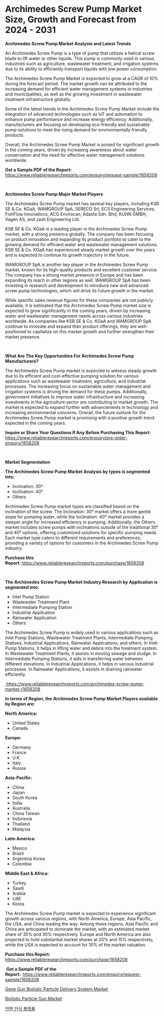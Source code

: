 <p><h1>Archimedes Screw Pump Market Size, Growth and Forecast from 2024 - 2031</h1></p><p><strong>Archimedes Screw Pump Market Analysis and Latest Trends</strong></p>
<p><p>An Archimedes Screw Pump is a type of pump that utilizes a helical screw blade to lift water or other liquids. This pump is commonly used in various industries such as agriculture, wastewater treatment, and irrigation systems due to its ability to efficiently transport liquids with low power consumption.</p><p>The Archimedes Screw Pump Market is expected to grow at a CAGR of 10% during the forecast period. The market growth can be attributed to the increasing demand for efficient water management systems in industries and municipalities, as well as the growing investment in wastewater treatment infrastructure globally. </p><p>Some of the latest trends in the Archimedes Screw Pump Market include the integration of advanced technologies such as IoT and automation to enhance pump performance and increase energy efficiency. Additionally, manufacturers are focusing on developing eco-friendly and sustainable pump solutions to meet the rising demand for environmentally friendly products.</p><p>Overall, the Archimedes Screw Pump Market is poised for significant growth in the coming years, driven by increasing awareness about water conservation and the need for effective water management solutions worldwide.</p></p>
<p><strong>Get a Sample PDF of the Report:&nbsp;</strong> <a href="https://www.reliableresearchreports.com/enquiry/request-sample/1658208">https://www.reliableresearchreports.com/enquiry/request-sample/1658208</a></p>
<p>&nbsp;</p>
<p><strong>Archimedes Screw Pump Major Market Players</strong></p>
<p><p>The Archimedes Screw Pump market has several key players, including KSB SE & Co. KGaA, WAMGROUP SpA, SERECO Srl, ECS Engineering Services, FishFlow Innovations, ACG Envirocan, Adasfa Sdn. Bhd, KUHN GMBH, Vagen AS, and Jash Engineering Ltd. </p><p>KSB SE & Co. KGaA is a leading player in the Archimedes Screw Pump market, with a strong presence globally. The company has been focusing on product innovation and expanding its product portfolio to cater to the growing demand for efficient water and wastewater management solutions. KSB SE & Co. KGaA has experienced steady market growth over the years and is expected to continue its growth trajectory in the future.</p><p>WAMGROUP SpA is another key player in the Archimedes Screw Pump market, known for its high-quality products and excellent customer service. The company has a strong market presence in Europe and has been expanding its reach in other regions as well. WAMGROUP SpA has been investing in research and development to introduce new and advanced screw pump technologies, which will drive its future growth in the market.</p><p>While specific sales revenue figures for these companies are not publicly available, it is estimated that the Archimedes Screw Pump market size is expected to grow significantly in the coming years, driven by increasing water and wastewater management needs across various industries worldwide. As companies like KSB SE & Co. KGaA and WAMGROUP SpA continue to innovate and expand their product offerings, they are well-positioned to capitalize on this market growth and further strengthen their market presence.</p></p>
<p>&nbsp;</p>
<p><strong>What Are The Key Opportunities For Archimedes Screw Pump Manufacturers?</strong></p>
<p><p>The Archimedes Screw Pump market is expected to witness steady growth due to its efficient and cost-effective pumping solution for various applications such as wastewater treatment, agriculture, and industrial processes. The increasing focus on sustainable water management and irrigation systems is driving the demand for these pumps. Additionally, government initiatives to improve water infrastructure and increasing investments in the agriculture sector are contributing to market growth. The market is expected to expand further with advancements in technology and increasing environmental concerns. Overall, the future outlook for the Archimedes Screw Pump market is promising with a positive growth trend expected in the coming years.</p></p>
<p><strong>Inquire or Share Your Questions If Any Before Purchasing This Report:</strong> <a href="https://www.reliableresearchreports.com/enquiry/pre-order-enquiry/1658208">https://www.reliableresearchreports.com/enquiry/pre-order-enquiry/1658208</a></p>
<p>&nbsp;</p>
<p><strong>Market Segmentation</strong></p>
<p><strong>The Archimedes Screw Pump Market Analysis by types is segmented into:</strong></p>
<p><ul><li>Inclination: 30°</li><li>Inclination: 40°</li><li>Others</li></ul></p>
<p><p>Archimedes Screw Pump market types are classified based on the inclination of the screw. The Inclination: 30° market offers a more gentle slope for pumping water, while the Inclination: 40° market provides a steeper angle for increased efficiency in pumping. Additionally, the Others market includes screw pumps with inclinations outside of the traditional 30° and 40° options, offering customized solutions for specific pumping needs. Each market type caters to different requirements and preferences, providing a variety of options for customers in the Archimedes Screw Pump industry.</p></p>
<p><strong>Purchase this Report:&nbsp;</strong><a href="https://www.reliableresearchreports.com/purchase/1658208">https://www.reliableresearchreports.com/purchase/1658208</a></p>
<p>&nbsp;</p>
<p><strong>The Archimedes Screw Pump Market Industry Research by Application is segmented into:</strong></p>
<p><ul><li>Inlet Pump Station</li><li>Wastewater Treatment Plant</li><li>Intermediate Pumping Station</li><li>Industrial Application</li><li>Rainwater Application</li><li>Others</li></ul></p>
<p><p>The Archimedes Screw Pump is widely used in various applications such as Inlet Pump Stations, Wastewater Treatment Plants, Intermediate Pumping Stations, Industrial Applications, Rainwater Applications, and others. In Inlet Pump Stations, it helps in lifting water and debris into the treatment system. In Wastewater Treatment Plants, it assists in moving sewage and sludge. In Intermediate Pumping Stations, it aids in transferring water between different elevations. In Industrial Applications, it helps in various industrial processes. In Rainwater Applications, it assists in draining rainwater efficiently.</p></p>
<p><a href="https://www.reliableresearchreports.com/archimedes-screw-pump-market-r1658208">&nbsp;https://www.reliableresearchreports.com/archimedes-screw-pump-market-r1658208</a></p>
<p><strong>In terms of Region, the Archimedes Screw Pump Market Players available by Region are:</strong></p>
<p>
    <p> <strong> North America: </strong>
        <ul>
            <li>United States</li>
            <li>Canada</li>
        </ul>
        </p> 
    <p> <strong> Europe: </strong>
        <ul>
            <li>Germany</li>
            <li>France</li>
            <li>U.K.</li>
            <li>Italy</li>
            <li>Russia</li>
        </ul>
        </p> 
    <p> <strong> Asia-Pacific: </strong>
        <ul>
            <li>China</li>
            <li>Japan</li>
            <li>South Korea</li>
            <li>India</li>
            <li>Australia</li>
            <li>China Taiwan</li>
            <li>Indonesia</li>
            <li>Thailand</li>
            <li>Malaysia</li>
        </ul>
        </p> 
    <p> <strong> Latin America: </strong>
        <ul>
            <li>Mexico</li>
            <li>Brazil</li>
            <li>Argentina Korea</li>
            <li>Colombia</li>
        </ul>
        </p> 
    <p> <strong> Middle East & Africa: </strong>
        <ul>
            <li>Turkey</li>
            <li>Saudi</li>
            <li>Arabia</li>
            <li>UAE</li>
            <li>Korea</li>
        </ul>
    </p>
    </p>
<p><p>The Archimedes Screw Pump market is expected to experience significant growth across various regions, with North America, Europe, Asia Pacific, the USA, and China leading the way. Among these regions, Asia Pacific and China are anticipated to dominate the market, with an estimated market share of 35% and 30% respectively. Europe and North America are also projected to hold substantial market shares at 20% and 15% respectively, while the USA is expected to account for 10% of the market valuation.</p></p>
<p><strong>Purchase this Report: </strong><a href="https://www.reliableresearchreports.com/purchase/1658208">https://www.reliableresearchreports.com/purchase/1658208</a></p>
<p>&nbsp;<strong>Get a Sample PDF of the Report:&nbsp;&nbsp;</strong><a href="https://www.reliableresearchreports.com/enquiry/request-sample/1658208">https://www.reliableresearchreports.com/enquiry/request-sample/1658208</a></p>
<p><strong></strong></p>
<p><p><a href="https://www.linkedin.com/pulse/gene-gun-biolistic-particle-delivery-system-market-trends-forecast-hkx6e?trackingId=M1yeHgDuCFS5E%2FisDs%2FoKw%3D%3D">Gene Gun Biolistic Particle Delivery System Market</a></p><p><a href="https://www.linkedin.com/pulse/biolistic-particle-gun-market-competitive-analysis-trends-k1bde?trackingId=9oUqMf%2BZ5%2BJQWm7RtxM7ew%3D%3D">Biolistic Particle Gun Market</a></p><p><a href="https://medium.com/@cheddar67856/%EC%96%BC%EA%B5%B4-%EC%9D%B8%EC%8B%9D-%ED%94%8C%EB%9E%AB%ED%8F%BC-%EC%8B%9C%EC%9E%A5-2031%EB%85%84%EA%B9%8C%EC%A7%80%EC%9D%98-%ED%8A%B8%EB%A0%8C%EB%93%9C-%EC%98%88%EC%B8%A1-%EB%B0%8F-%EA%B2%BD%EC%9F%81-%EB%B6%84%EC%84%9D-fda240857335">안면 인식 플랫폼</a></p></p>